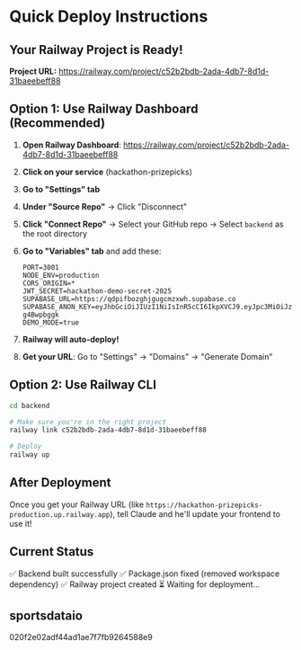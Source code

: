 # Quick Deploy Instructions

## Your Railway Project is Ready!

**Project URL:** https://railway.com/project/c52b2bdb-2ada-4db7-8d1d-31baeebeff88

## Option 1: Use Railway Dashboard (Recommended)

1. **Open Railway Dashboard**: https://railway.com/project/c52b2bdb-2ada-4db7-8d1d-31baeebeff88

2. **Click on your service** (hackathon-prizepicks)

3. **Go to "Settings" tab**

4. **Under "Source Repo"** → Click "Disconnect"

5. **Click "Connect Repo"** → Select your GitHub repo → Select `backend` as the root directory

6. **Go to "Variables" tab** and add these:
   ```
   PORT=3001
   NODE_ENV=production
   CORS_ORIGIN=*
   JWT_SECRET=hackathon-demo-secret-2025
   SUPABASE_URL=https://qdpifbozghjgugcmzxwh.supabase.co
   SUPABASE_ANON_KEY=eyJhbGciOiJIUzI1NiIsInR5cCI6IkpXVCJ9.eyJpc3MiOiJzdXBhYmFzZSIsInJlZiI6InFkcGlmYm96Z2hqZ3VnY216eHdoIiwicm9sZSI6ImFub24iLCJpYXQiOjE3NTg5NjI4NTIsImV4cCI6MjA3NDUzODg1Mn0.EmyP_M6gMe3x3NrQ6sQdwpXpDTp8SaEcx-g4Bwpbggk
   DEMO_MODE=true
   ```

7. **Railway will auto-deploy!**

8. **Get your URL**: Go to "Settings" → "Domains" → "Generate Domain"

## Option 2: Use Railway CLI

```bash
cd backend

# Make sure you're in the right project
railway link c52b2bdb-2ada-4db7-8d1d-31baeebeff88

# Deploy
railway up
```

## After Deployment

Once you get your Railway URL (like `https://hackathon-prizepicks-production.up.railway.app`), tell Claude and he'll update your frontend to use it!

## Current Status

✅ Backend built successfully
✅ Package.json fixed (removed workspace dependency)
✅ Railway project created
⏳ Waiting for deployment...

## sportsdataio

020f2e02adf44ad1ae7f7fb9264588e9
